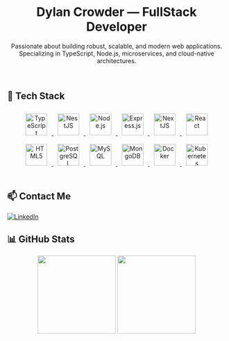 <h1 align="center">Dylan Crowder — FullStack Developer </h1>

<p align="center">
  Passionate about building robust, scalable, and modern web applications.<br />
  Specializing in TypeScript, Node.js, microservices, and cloud-native architectures.
</p>

<br />

## 🚀 Tech Stack

<div align="center">  
  <!-- Languages -->
  <a href="https://www.typescriptlang.org/" target="_blank">
    <img style="margin: 10px" src="https://profilinator.rishav.dev/skills-assets/typescript-original.svg" alt="TypeScript" height="50" />
  </a>  
 

  <!-- Backend & Frameworks -->
  <a href="https://nestjs.com/" target="_blank">
    <img style="margin: 10px" src="https://nestjs.com/img/logo-small.svg" alt="NestJS" height="50" />
  </a>  
  <a href="https://nodejs.org/" target="_blank">
    <img style="margin: 10px" src="https://profilinator.rishav.dev/skills-assets/nodejs-original-wordmark.svg" alt="Node.js" height="50" />
  </a>  
  <a href="https://expressjs.com/" target="_blank">
    <img style="margin: 10px" src="https://profilinator.rishav.dev/skills-assets/express-original-wordmark.svg" alt="Express.js" height="50" />
  </a>  

  <!-- Frontend -->
  <a href="https://nextjs.org/" target="_blank">
    <img style="margin: 10px" src="https://profilinator.rishav.dev/skills-assets/nextjs.png" alt="NextJS" height="50" />
  </a>  
  <a href="https://reactjs.org/" target="_blank">
    <img style="margin: 10px" src="https://profilinator.rishav.dev/skills-assets/react-original-wordmark.svg" alt="React" height="50" />
  </a>  
  <a href="https://en.wikipedia.org/wiki/HTML5" target="_blank">
    <img style="margin: 10px" src="https://profilinator.rishav.dev/skills-assets/html5-original-wordmark.svg" alt="HTML5" height="50" />
  </a>  

  <!-- Databases -->
  <a href="https://www.postgresql.org/" target="_blank">
    <img style="margin: 10px" src="https://profilinator.rishav.dev/skills-assets/postgresql-original-wordmark.svg" alt="PostgreSQL" height="50" />
  </a>  
  <a href="https://www.mysql.com/" target="_blank">
    <img style="margin: 10px" src="https://profilinator.rishav.dev/skills-assets/mysql-original-wordmark.svg" alt="MySQL" height="50" />
  </a>  
  <a href="https://www.mongodb.com/" target="_blank">
    <img style="margin: 10px" src="https://profilinator.rishav.dev/skills-assets/mongodb-original-wordmark.svg" alt="MongoDB" height="50" />
  </a>  

  <!-- DevOps -->
  <a href="https://www.docker.com/" target="_blank">
    <img style="margin: 10px" src="https://profilinator.rishav.dev/skills-assets/docker-original-wordmark.svg" alt="Docker" height="50" />
  </a>  
  <a href="https://kubernetes.io/" target="_blank">
    <img style="margin: 10px" src="https://profilinator.rishav.dev/skills-assets/kubernetes-icon.svg" alt="Kubernetes" height="50" />
  </a>  
</div>

<br />

## 📫 Contact Me

<a href="https://linkedin.com/in/dylan-crowder-681226277/" target="_blank">
  <img src="https://img.shields.io/badge/linkedin-%231E77B5.svg?&style=for-the-badge&logo=linkedin&logoColor=white" alt="LinkedIn" />
</a>  



## 📊 GitHub Stats

<p align="center">
  <img src="https://github-readme-stats.vercel.app/api?username=dylancrowder&show_icons=true&theme=tokyonight" height="180"/>
  <img src="https://github-readme-stats.vercel.app/api/top-langs/?username=dylancrowder&layout=compact&theme=tokyonight" height="180"/>
</p>

